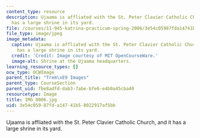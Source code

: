 ```yaml
---
content_type: resource
description: Ujaama is affliated with the St. Peter Clavier Catholic Church, and it
  has a large shrine in its yard.
file: /courses/11-945-katrina-practicum-spring-2006/3e54c05987fda14741b58022917af5bb_IMG_0006.jpg
file_type: image/jpeg
image_metadata:
  caption: Ujaama is affliated with the St. Peter Clavier Catholic Church, and it
    has a large shrine in its yard.
  credit: 'Credit: Image courtesy of MIT OpenCourseWare.'
  image-alt: Shrine at the Ujaama headquarters.
learning_resource_types: []
ocw_type: OCWImage
parent_title: "Trem\xE9 Images"
parent_type: CourseSection
parent_uid: fbe8adfd-dab3-7abe-bfe6-e4b0a45cba40
resourcetype: Image
title: IMG_0006.jpg
uid: 3e54c059-87fd-a147-41b5-8022917af5bb
---
```

Ujaama is affliated with the St. Peter Clavier Catholic Church, and it has a large shrine in its yard.

